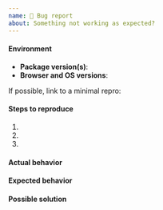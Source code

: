 ```yaml
---
name: 🐛 Bug report
about: Something not working as expected?
---
```


#### Environment

- **Package version(s)**: <!-- fill this out -->
- **Browser and OS versions**: <!-- fill this out -->

If possible, link to a minimal repro: <!-- here -->

#### Steps to reproduce

1. <!-- fill this out -->
1. <!-- fill this out -->
1. <!-- fill this out -->

#### Actual behavior

<!-- what happened? -->

#### Expected behavior

<!-- what did you expect to happen? -->

#### Possible solution

<!-- if you have any ideas -->
